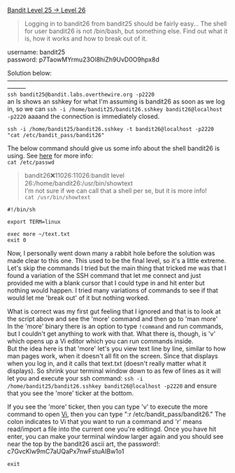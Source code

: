 [Bandit Level 25 → Level 26](https://overthewire.org/wargames/bandit/bandit26.html)

> Logging in to bandit26 from bandit25 should be fairly easy… The shell for user bandit26 is not /bin/bash, but something else. Find out what it is, how it works and how to break out of it.  

username: bandit25  
password: p7TaowMYrmu23Ol8hiZh9UvD0O9hpx8d  

Solution below:  
———————————————————————————————————————  
`ssh bandit25@bandit.labs.overthewire.org -p2220`  
an ls shows an sshkey for what I'm assuming is bandit26 as soon as we log in, so we can `ssh -i /home/bandit25/bandit26.sshkey bandit26@localhost -p2220` aaaand the connection is immediately closed.  

`ssh -i /home/bandit25/bandit26.sshkey -t bandit26@localhost -p2220 "cat /etc/bandit_pass/bandit26"`  

The below command should give us some info about the shell bandit26 is using. See [here](https://linuxconcept.com/understanding-the-etc-passwd-and-etc-shadow-files/) for more info:  
`cat /etc/passwd`  
> bandit26:x:11026:11026:bandit level 26:/home/bandit26:/usr/bin/showtext  
I'm not sure if we can call that a shell per se, but it is more info!  
`cat /usr/bin/showtext`  
```
#!/bin/sh

export TERM=linux

exec more ~/text.txt
exit 0
```  
Now, I personally went down many a rabbit hole before the solution was made clear to this one. This used to be the final level, so it's a little extreme. Let's skip the commands I tried but the main thing that tricked me was that I found a variation of the SSH command that let me connect and just provided me with a blank cursor that I could type in and hit enter but nothing would happen. I tried many variations of commands to see if that would let me 'break out' of it but nothing worked.  

What is correct was my first gut feeling that I ignored and that is to look at the script above and see the 'more' command and then go to 'man more'  
In the 'more' binary there is an option to type `!command` and run commands, but I couldn't get anything to work with that. What there is, though, is 'v' which opens up a Vi editor which you can run commands inside.  
But the idea here is that 'more' let's you view text line by line, similar to how man pages work, when it doesn't all fit on the screen. Since that displays when you log in, and it calls that text.txt (doesn't really matter what it displays). So shrink your terminal window down to as few of lines as it will let you and execute your ssh command: `ssh -i /home/bandit25/bandit26.sshkey bandit26@localhost -p2220` and ensure that you see the 'more' ticker at the bottom.  

If you see the 'more' ticker, then you can type 'v' to execute the more command to open [Vi](https://www.thegeekdiary.com/basic-vi-commands-cheat-sheet/), then you can type ":r /etc/bandit_pass/bandit26." The colon indicates to Vi that you want to run a command and 'r' means read/import a file into the current one you're editingd. Once you have hit enter, you can make your terminal window larger again and you should see near the top by the bandit26 ascii art, the password!: c7GvcKlw9mC7aUQaPx7nwFstuAIBw1o1  

`exit`  